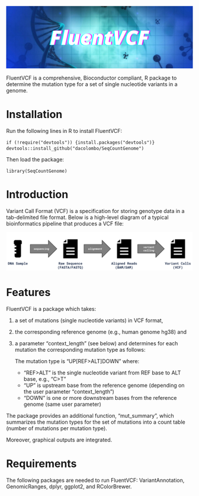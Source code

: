 
<img src="images/FluentVCF.png" width="679" />

FluentVCF is a comprehensive, Bioconductor compliant, R package to
determine the mutation type for a set of single nucleotide variants in a
genome.

# Installation
Run the following lines in R to install FluentVCF:

```
if (!require("devtools")) {install.packages("devtools")}
devtools::install_github("dacolombo/SeqCountGenome")
```

Then load the package:

```
library(SeqCountGenome)
```

# Introduction

Variant Call Format (VCF) is a specification for storing genotype data
in a tab-delimited file format. Below is a high-level diagram of a
typical bioinformatics pipeline that produces a VCF file:

<img src="images/VCFlux.png" width="679" />

# Features

FluentVCF is a package which takes:

1.  a set of mutations (single nucleotide variants) in VCF format,
2.  the corresponding reference genome (e.g., human genome hg38) and
3.  a parameter “context_length” (see below) and determines for each
    mutation the corresponding mutation type as follows:
    
    The mutation type is “UP\[REF\>ALT\]DOWN” where:
    - “REF\>ALT” is the single nucleotide variant from REF base to ALT base, e.g., “C\>T” 
    - “UP” is upstream base from the reference genome (depending on the user parameter “context_length”) 
    - “DOWN” is one or more downstream bases from the reference genome (same user parameter)

The package provides an additional function, “mut_summary”, which
summarizes the mutation types for the set of mutations into a count
table (number of mutations per mutation type).

Moreover, graphical outputs are integrated.

# Requirements

The following packages are needed to run FluentVCF: VariantAnnotation,
GenomicRanges, dplyr, ggplot2, and RColorBrewer.
